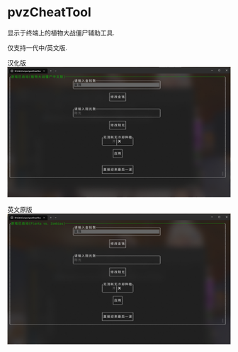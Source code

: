 # pvzCheatTool

显示于终端上的植物大战僵尸辅助工具.

仅支持一代中/英文版.

汉化版
![汉化版](https://github.com/LymoProjects/pvzCheatTool/blob/master/assets/zh_cn.png)

英文原版
![英文原版](https://github.com/LymoProjects/pvzCheatTool/blob/master/assets/en.png)

